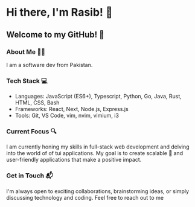 # Hi there, I'm Rasib! 👋
## Welcome to my GitHub! 🌟

### About Me 🧑‍💻
I am a software dev from Pakistan.

### Tech Stack 💻
- Languages: JavaScript (ES6+), Typescript, Python, Go, Java, Rust, HTML, CSS, Bash
- Frameworks: React, Next, Node.js, Express.js
- Tools: Git, VS Code, vim, nvim, vimium, i3

### Current Focus 🔍
I am currently honing my skills in full-stack web development and delving into the world of of tui applications. My goal is to create scalable 🦀 and user-friendly applications that make a positive impact.

### Get in Touch 📬
I'm always open to exciting collaborations, brainstorming ideas, or simply discussing technology and coding. Feel free to reach out to me 

<!--**Rasib0/Rasib0** is a ✨ _special_ ✨ repository because its `README.md` (this file) appears on your GitHub profile.
Here are some ideas to get you started:

- 🔭 I’m currently working on ...
- 🌱 I’m currently learning ...
- 👯 I’m looking to collaborate on ...
- 🤔 I’m looking for help with ...
- 💬 Ask me about ...
- 📫 How to reach me: ...
- 😄 Pronouns: ...
- ⚡ Fun fact: ...
-->

<!--
###

<h3 align="left">About me</h2>

-->
